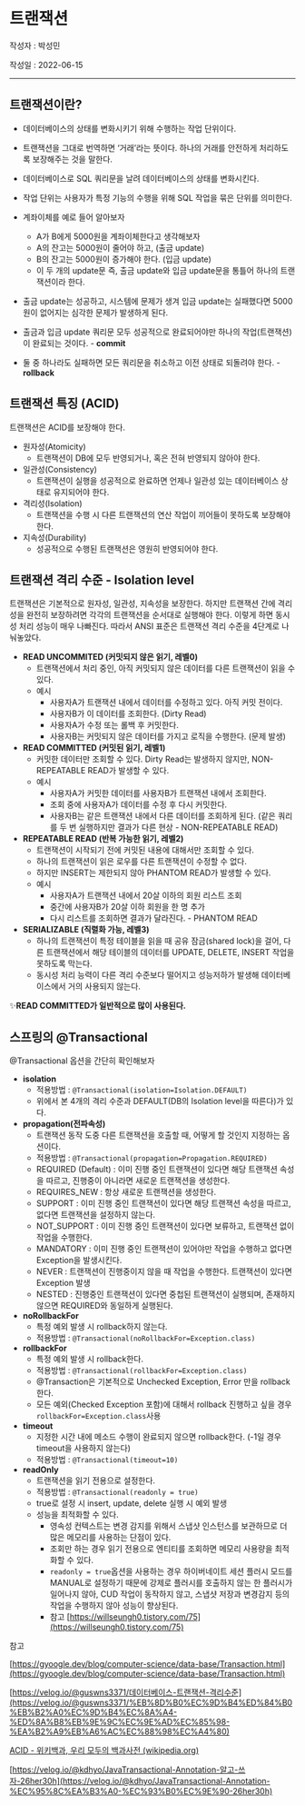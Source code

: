 # 트랜잭션

작성자 : 박성민

작성일 : 2022-06-15

---

## 트랜잭션이란?

- 데이터베이스의 상태를 변화시키기 위해 수행하는 작업 단위이다.
- 트랜잭션을 그대로 번역하면 ‘거래’라는 뜻이다. 하나의 거래를 안전하게 처리하도록 보장해주는 것을 말한다.

- 데이터베이스로 SQL 쿼리문을 날려 데이터베이스의 상태를 변화시킨다.
- 작업 단위는 사용자가 특정 기능의 수행을 위해 SQL 작업을 묶은 단위를 의미한다.
- 계좌이체를 예로 들어 알아보자
  - A가 B에게 5000원을 계좌이체한다고 생각해보자
  - A의 잔고는 5000원이 줄어야 하고, (출금 update)
  - B의 잔고는 5000원이 증가해야 한다. (입금 update)
  - 이 두 개의 update문 즉, 출금 update와 입금 update문을 통틀어 하나의 트랜잭션이라 한다.
- 출금 update는 성공하고, 시스템에 문제가 생겨 입금 update는 실패했다면 5000원이 없어지는 심각한 문제가 발생하게 된다.
- 출금과 입금 update 쿼리문 모두 성공적으로 완료되어야만 하나의 작업(트랜잭션)이 완료되는 것이다. - **commit**
- 둘 중 하나라도 실패하면 모든 쿼리문을 취소하고 이전 상태로 되돌려야 한다. - **rollback**

## 트랜잭션 특징 (ACID)

트랜잭션은 ACID를 보장해야 한다.

- 원자성(Atomicity)
  - 트랜잭션이 DB에 모두 반영되거나, 혹은 전혀 반영되지 않아야 한다.
- 일관성(Consistency)
  - 트랜잭션이 실행을 성공적으로 완료하면 언제나 일관성 있는 데이터베이스 상태로 유지되어야 한다.
- 격리성(Isolation)
  - 트랜잭션을 수행 시 다른 트랜잭션의 연산 작업이 끼어들이 못하도록 보장해야 한다.
- 지속성(Durability)
  - 성공적으로 수행된 트랜잭션은 영원히 반영되어야 한다.

## 트랜잭션 격리 수준 - Isolation level

트랜잭션은 기본적으로 원자성, 일관성, 지속성을 보장한다. 하지만 트랜잭션 간에 격리성을 완전히 보장하려면 각각의 트랜잭션을 순서대로 실행해야 한다. 이렇게 하면 동시성 처리 성능이 매우 나빠진다. 따라서 ANSI 표준은 트랜잭션 격리 수준을 4단계로 나눠놓았다.

- **READ UNCOMMITED (커밋되지 않은 읽기, 레벨0)**
  - 트랜잭션에서 처리 중인, 아직 커밋되지 않은 데이터를 다른 트랜잭션이 읽을 수 있다.
  - 예시
    - 사용자A가 트랜잭션 내에서 데이터를 수정하고 있다. 아직 커밋 전이다.
    - 사용자B가 이 데이터를 조회한다. (Dirty Read)
    - 사용자A가 수정 또는 롤백 후 커밋한다.
    - 사용자B는 커밋되지 않은 데이터를 가지고 로직을 수행한다. (문제 발생)
- **READ COMMITTED (커밋된 읽기, 레벨1)**
  - 커밋한 데이터만 조회할 수 있다. Dirty Read는 발생하지 않지만, NON-REPEATABLE READ가 발생할 수 있다.
  - 예시
    - 사용자A가 커밋한 데이터를 사용자B가 트랜잭션 내에서 조회한다.
    - 조회 중에 사용자A가 데이터를 수정 후 다시 커밋한다.
    - 사용자B는 같은 트랜잭션 내에서 다른 데이터를 조회하게 된다. (같은 쿼리를 두 번 실행하지만 결과가 다른 현상 - NON-REPEATABLE READ)
- **REPEATABLE READ (반복 가능한 읽기, 레벨2)**
  - 트랜잭션이 시작되기 전에 커밋된 내용에 대해서만 조회할 수 있다.
  - 하나의 트랜잭션이 읽은 로우를 다른 트랜잭션이 수정할 수 없다.
  - 하지만 INSERT는 제한되지 않아 PHANTOM READ가 발생할 수 있다.
  - 예시
    - 사용자A가 트랜잭션 내에서 20살 이하의 회원 리스트 조회
    - 중간에 사용자B가 20살 이하 회원을 한 명 추가
    - 다시 리스트를 조회하면 결과가 달라진다. - PHANTOM READ
- **SERIALIZABLE (직렬화 가능, 레벨3)**
  - 하나의 트랜잭션이 특정 테이블을 읽을 때 공유 잠금(shared lock)을 걸어, 다른 트랜잭션에서 해당 테이블의 데이터를 UPDATE, DELETE, INSERT 작업을 못하도록 막는다.
  - 동시성 처리 능력이 다른 격리 수준보다 떨어지고 성능저하가 발생해 데이터베이스에서 거의 사용되지 않는다.

✨**READ COMMITTED가 일반적으로 많이 사용된다.**

## 스프링의 @Transactional

@Transactional 옵션을 간단히 확인해보자

- **isolation**
  - 적용방법 : `@Transactional(isolation=Isolation.DEFAULT)`
  - 위에서 본 4개의 격리 수준과 DEFAULT(DB의 Isolation level을 따른다)가 있다.
- **propagation(전파속성)**
  - 트랜잭션 동작 도중 다른 트랜잭션을 호출할 때, 어떻게 할 것인지 지정하는 옵션이다.
  - 적용방법 : `@Transactional(propagation=Propagation.REQUIRED)`
  - REQUIRED (Default) : 이미 진행 중인 트랜잭션이 있다면 해당 트랜잭션 속성을 따르고, 진행중이 아니라면 새로운 트랜잭션을 생성한다.
  - REQUIRES_NEW : 항상 새로운 트랜잭션을 생성한다.
  - SUPPORT : 이미 진행 중인 트랜잭션이 있다면 해당 트랜잭션 속성을 따르고, 없다면 트랜잭션을 설정하지 않는다.
  - NOT_SUPPORT : 이미 진행 중인 트랜잭션이 있다면 보류하고, 트랜잭션 없이 작업을 수행한다.
  - MANDATORY : 이미 진행 중인 트랜잭션이 있어야만 작업을 수행하고 없다면 Exception을 발생시킨다.
  - NEVER : 트랜잭션이 진행중이지 않을 때 작업을 수행한다. 트랜잭션이 있다면 Exception 발생
  - NESTED : 진행중인 트랜잭션이 있다면 중첩된 트랜잭션이 실행되며, 존재하지 않으면 REQUIRED와 동일하게 실행된다.
- **noRollbackFor**
  - 특정 예외 발생 시 rollback하지 않는다.
  - 적용방법 : `@Transactional(noRollbackFor=Exception.class)`
- **rollbackFor**
  - 특정 예외 발생 시 rollback한다.
  - 적용방법 : `@Transactional(rollbackFor=Exception.class)`
  - @Transaction은 기본적으로 Unchecked Exception, Error 만을 rollback한다.
  - 모든 예외(Checked Exception 포함)에 대해서 rollback 진행하고 싶을 경우 `rollbackFor=Exception.class`사용
- **timeout**
  - 지정한 시간 내에 메소드 수행이 완료되지 않으면 rollback한다. (-1일 경우 timeout을 사용하지 않는다)
  - 적용방법 : `@Transactional(timeout=10)`
- **readOnly**
  - 트랜잭션을 읽기 전용으로 설정한다.
  - 적용방법 : `@Transactional(readonly = true)`
  - true로 설정 시 insert, update, delete 실행 시 예외 발생
  - 성능을 최적화할 수 있다.
    - 영속성 컨텍스트는 변경 감지를 위해서 스냅샷 인스턴스를 보관하므로 더 많은 메모리를 사용하는 단점이 있다.
    - 조회만 하는 경우 읽기 전용으로 엔티티를 조회하면 메모리 사용량을 최적화할 수 있다.
    - `readonly = true`옵션을 사용하는 경우 하이버네이트 세션 플러시 모드를 MANUAL로 설정하기 때문에 강제로 플러시를 호출하지 않는 한 플러시가 일어나지 않아, CUD 작업이 동작하지 않고, 스냅샷 저장과 변경감지 등의 작업을 수행하지 않아 성능이 향상된다.
    - 참고 [https://willseungh0.tistory.com/75](https://willseungh0.tistory.com/75)

참고

[https://gyoogle.dev/blog/computer-science/data-base/Transaction.html](https://gyoogle.dev/blog/computer-science/data-base/Transaction.html)

[https://velog.io/@guswns3371/데이터베이스-트랜잭션-격리수준](https://velog.io/@guswns3371/%EB%8D%B0%EC%9D%B4%ED%84%B0%EB%B2%A0%EC%9D%B4%EC%8A%A4-%ED%8A%B8%EB%9E%9C%EC%9E%AD%EC%85%98-%EA%B2%A9%EB%A6%AC%EC%88%98%EC%A4%80)

[ACID - 위키백과, 우리 모두의 백과사전 (wikipedia.org)](https://ko.wikipedia.org/wiki/ACID)

[https://velog.io/@kdhyo/JavaTransactional-Annotation-알고-쓰자-26her30h](https://velog.io/@kdhyo/JavaTransactional-Annotation-%EC%95%8C%EA%B3%A0-%EC%93%B0%EC%9E%90-26her30h)
